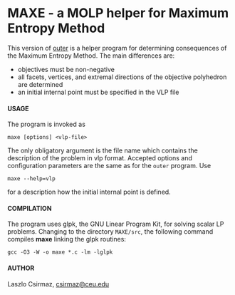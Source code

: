 # MAXE - a MOLP helper for Maximum Entropy Method

This version of [outer](https://github.com/lcsirmaz/outer) is a helper
program for determining consequences of the Maximum Entropy Method.
The main differences are:

* objectives must be non-negative
* all facets, vertices, and extremal directions of the objective polyhedron are determined
* an initial internal point must be specified in the VLP file

#### USAGE

The program is invoked as

    maxe [options] <vlp-file>

The only obligatory argument is the file name which contains the description
of the problem in vlp format. Accepted options and configuration parameters
are the same as for the `outer` program. Use

    maxe --help=vlp

for a description how the initial internal point is defined.

#### COMPILATION

The program uses glpk, the GNU Linear Program Kit, for solving scalar LP problems.
Changing to the directory `MAXE/src`, the following command compiles **maxe** 
linking the glpk routines:

    gcc -O3 -W -o maxe *.c -lm -lglpk

#### AUTHOR

Laszlo Csirmaz, <csirmaz@ceu.edu>


